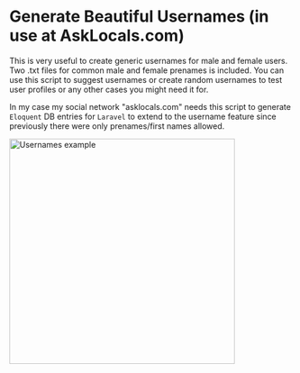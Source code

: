 # Generate Beautiful Usernames (in use at AskLocals.com)

This is very useful to create generic usernames for male and female users. Two .txt files for common male and female prenames is included. You can use this script to suggest usernames or create random usernames to test user profiles or any other cases you might need it for. 

In my case my social network "asklocals.com" needs this script to generate `Eloquent` DB entries for `Laravel` to extend to the username feature since previously there were only prenames/first names allowed.

<img src="https://i.ibb.co/x2Q5jps/Screenshot-2023-04-11-at-02-04-03.png" width="400" alt="Usernames example" />
